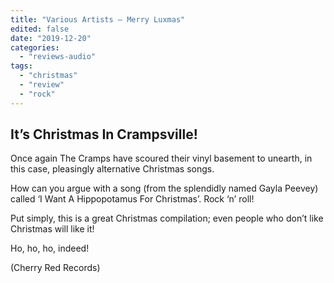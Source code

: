 ```yaml
---
title: "Various Artists – Merry Luxmas"
edited: false
date: "2019-12-20"
categories:
  - "reviews-audio"
tags:
  - "christmas"
  - "review"
  - "rock"
---
```


## It’s Christmas In Crampsville!

Once again The Cramps have scoured their vinyl basement to unearth, in this case, pleasingly alternative Christmas songs.

How can you argue with a song (from the splendidly named Gayla Peevey) called ‘I Want A Hippopotamus For Christmas’. Rock ‘n’ roll!

Put simply, this is a great Christmas compilation; even people who don’t like Christmas will like it!

Ho, ho, ho, indeed!

(Cherry Red Records)
